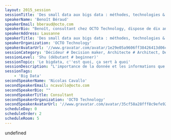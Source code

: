```yaml
---
layout: 2015_session
sessionTitle: 'Des small data aux bigs data : méthodes, technologies & cas pratiques'
speakerName: 'Benoît Béraud'
speakerEmail: bberaud@octo.com
speakerBio: "Benoît, consultant chez OCTO Technology, dispose de dix ans d’expérience dans le développement logiciel.\n\nIngénieur des Mines et Docteur, il a suivi un double cursus industriel et scientifique.\n\nSes expériences au sein de centre de recherche, site de production industrielle et startup l’ont amené à développer une expertise du framework .Net et de la plateforme Azure, tout autant sur le backend que le frontend d’applications web ou desktop.\n\nSur le plan scientifique, il s’est intéressé à des domaines comme l’optimisation, la modélisation, les statistiques et le machine learning, et à les appliquer dans le monde de l’entreprise au travers de logiciels, méthodologies et brevet."
speakerAddress: Lausanne
speakerTitle: 'Des small data aux bigs data : méthodes, technologies & cas pratiques'
speakerOrganization: 'OCTO Technology'
speakerAvatarUrl: '//www.gravatar.com/avatar/1e29e05a9606ff38426413d06ce7dbc5?size=200&default=mm'
sessionCategory: 'Décideur # Decision maker, Architecte # Architect, Développeur # Developer'
sessionLevel: 'Shu (débutant # beginner)'
sessionTopic: 'Le bigdata, c''est quoi, ça sert à quoi'
sessionDescription: "L'importance de la donnée et les informations que nous pouvons en tirer sont en train de révolutionner notre monde. De plus en plus massives et hétérogènes, l'exploitation de ces données induit de faire appel à de nouvelles méthodes et technologies. Ces évolutions récentes en termes de moyens de stockage, de capacités de calcul et de méthodes d'analyse donnent une nouvelle place aux données dans notre quotidien.\n\nCette présentation offre une découverte du monde du big data en introduisant les différentes technologies utilisées et en les illustrant de plusieurs cas pratiques."
sessionTags:
    - 'Big Data'
secondSpeakerName: 'Nicolas Cavallo'
secondSpeakerEmail: ncavallo@octo.com
secondSpeakerBio: ""
secondSpeakerTitle: Consultant
secondSpeakerOrganization: 'OCTO Technology'
secondSpeakerAvatarUrl: '//www.gravatar.com/avatar/35cf58a28fff8c9efe920cc5a94c6be7?size=200&default=mm'
scheduleDay: 0
scheduleOrder: 2
scheduleRoom: 5
---
```


undefined
